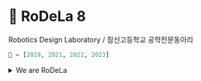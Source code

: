# 🚀 RoDeLa 8
Robotics Design Laboratory / 잠신고등학교 공학전문동아리
```python
👑 = [2019, 2021, 2022, 2023]
```


<details>
<summary>We are RoDeLa</summary>

1: 손장목, 이현준, 김준우, 유웅탁, 정세진, 우지민, 최예린

2: 김기서, 최지원, 강승현, 김동규, 신동석, 이성민, 정다나, 지수빈, 최승헌

3: 김준형, 전진수, 김인서, 김현지, 임경수, 이세연, 차인석, 강승우

4: 최지승, 박성현, 김건우, 박명준, 송현우, 이명훈, 최서영, 오승환

5: 정현석, 박서현, 박도현, 이용목, 이은재, 최시헌, 박지호, 김민성

6: 정준우, 홍채이, 강이규, 김정윤, 김현우, 윤지욱, 조윤재, 김지원, 정예준

7: 송이현, 박서현, 김기혁, 이강민, 이도이, 이서정, 정원희, 하준봉, ~~양원섭~~

8: 오성훈, 최서영, 최온우, 배윤서, 변재욱, 김창민, 이서희, 정지윤, 정찬영
</details>
